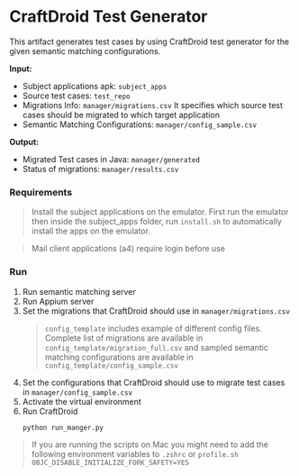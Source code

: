 # CraftDroid Test Generator

This artifact generates test cases by using CraftDroid test generator for the given semantic matching configurations.

**Input:**

- Subject applications apk: `subject_apps`
- Source test cases: `test_repo`
- Migrations Info: `manager/migrations.csv` It specifies which source test cases should be migrated to which target
  application
- Semantic Matching Configurations: `manager/config_sample.csv`

**Output:**

- Migrated Test cases in Java: `manager/generated`
- Status of migrations: `manager/results.csv`

### Requirements

> Install the subject applications on the emulator. First run the emulator then inside the subject_apps folder, run `install.sh` to automatically install the apps on the emulator.

> Mail client applications (a4) require login before use

### Run

1. Run semantic matching server
1. Run Appium server
1. Set the migrations that CraftDroid should use in `manager/migrations.csv`
   > `config_template` includes example of different config files. Complete list of migrations are available in
   `config_template/migration_full.csv` and sampled semantic matching configurations are available in
   `config_template/config_sample.csv`
1. Set the configurations that CraftDroid should use to migrate test cases in `manager/config_sample.csv`
1. Activate the virtual environment
1. Run CraftDroid
    ```shell
    python run_manger.py
    ```

> If you are running the scripts on Mac you might need to add the following environment variables to `.zshrc` or `profile.sh`
> `OBJC_DISABLE_INITIALIZE_FORK_SAFETY=YES`
